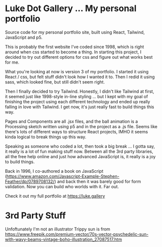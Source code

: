 # Luke Dot Gallery ... My personal portfolio
Source code for my personal portfolio site, built using React, Tailwind, JavaScript and p5.

This is probably the first website I've coded since 1998, which is right around when css started to become a thing. In starting this project, I decided to try out different options for css and figure out what works best for me.

What you're looking at now is version 3 of my portfolio. I started it using React / css, but felt stuff didn't look how I wanted it to. Then I redid it using sass, which looked fine, but still didn't seem right. 

Then I finally decided to try Tailwind. Honestly, I didn't like Tailwind at first, it seemed just like 1998-style in-line styling ... but I kept with my goal of finishing the project using each different technology and ended up really falling in love with Tailwind. I get now, it's just really fast to build things this way.

Pages and Components are all .jsx files, and the ball animation is a Processing sketch written using p5 and in the project as a .js file. Seems like there's lots of different ways to structure React projects, IMHO it seems kinda logical to break things up this way. 

Speaking as someone who coded a lot, then took a big break ... I gotta say, it really is a lot of fun making stuff now. Between all the 3rd party libraries, all the free help online and just how advanced JavaScript is, it really is a joy to build things. 

Back in 1996, I co-authored a book on JavaScript (https://www.amazon.com/Javascript-Example-Stephen-Feather/dp/0789708132/) and back then it was barely good for form validation. Now you can build who worlds with it. Far out.

Check it out my full portfolio at https://luke.gallery

# 3rd Party Stuff
Unfoftunately I'm not an illustrator
Trippy sun is from https://www.freepik.com/premium-vector/70s-vector-psychedelic-sun-with-wavy-beams-vintage-boho-illustration_27087517.htm